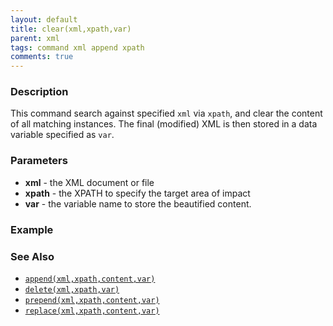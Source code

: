 ```yaml
---
layout: default
title: clear(xml,xpath,var)
parent: xml
tags: command xml append xpath
comments: true
---
```



### Description
This command search against specified `xml` via `xpath`, and clear the content of all matching instances. The final 
(modified) XML is then stored in a data variable specified as `var`.


### Parameters
- **xml** - the XML document or file
- **xpath** - the XPATH to specify the target area of impact
- **var** - the variable name to store the beautified content.

### Example


### See Also
- [`append(xml,xpath,content,var)`](append(xml,xpath,content,var))
- [`delete(xml,xpath,var)`](delete(xml,xpath,var))
- [`prepend(xml,xpath,content,var)`](prepend(xml,xpath,content,var))
- [`replace(xml,xpath,content,var)`](replace(xml,xpath,content,var))
